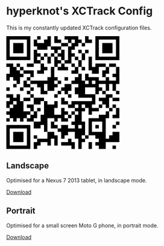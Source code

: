 # hyperknot's XCTrack Config

This is my constantly updated XCTrack configuration files.

![QR](qr.png)



## Landscape

Optimised for a Nexus 7 2013 tablet, in landscape mode. 

[Download](https://cdn.rawgit.com/hyperknot/xctrack-config/60d8dd53/screens/hyperknot-landscape.cfg)



## Portrait

Optimised for a small screen Moto G phone, in portrait mode. 

[Download](https://rawgit.com/hyperknot/xctrack-config/master/screens/hyperknot-portrait.cfg)




